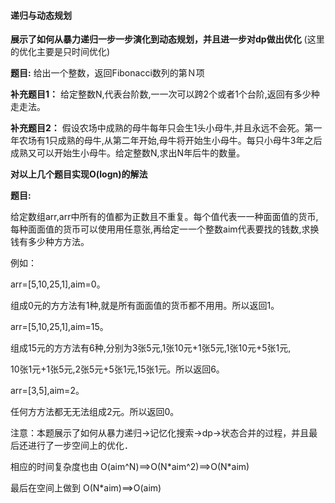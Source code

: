 #### 递归与动态规划

**展示了如何从暴力递归一步一步演化到动态规划，并且进一步对dp做出优化**
(这里的优化主要是只时间优化)

**题目:** 给出一个整数，返回Fibonacci数列的第Ｎ项

**补充题目1：** 给定整数N,代表台阶数,一一次可以跨2个或者1个台阶,返回有多少种走走法。

**补充题目2：** 假设农场中成熟的母牛每年只会生1头小母牛,并且永远不会死。第一年农场有1只成熟的母牛,从第二年开始,母牛将开始生小母牛。每只小母牛3年之后成熟又可以开始生小母牛。给定整数N,求出N年后牛的数量。


**对以上几个题目实现O(logn)的解法**





**题目:**

给定数组arr,arr中所有的值都为正数且不重复。每个值代表一一种面面值的货币,每种面面值的货币可以使用用任意张,再给定一一个整数aim代表要找的钱数,求换钱有多少种方方法。

例如：

arr=[5,10,25,1],aim=0。

组成0元的方方法有1种,就是所有面面值的货币都不用用。所以返回1。

arr=[5,10,25,1],aim=15。

组成15元的方方法有6种,分别为3张5元,1张10元+1张5元,1张10元+5张1元,

10张1元+1张5元,2张5元+5张1元,15张1元。所以返回6。

arr=[3,5],aim=2。

任何方方法都无无法组成2元。所以返回0。


注意：本题展示了如何从暴力递归->记忆化搜索->dp->状态合并的过程，并且最后还进行了一步空间上的优化．

相应的时间复杂度也由 O(aim^N)==>O(N\*aim^2)==>O(N\*aim)

最后在空间上做到 O(N*aim)==>O(aim)











